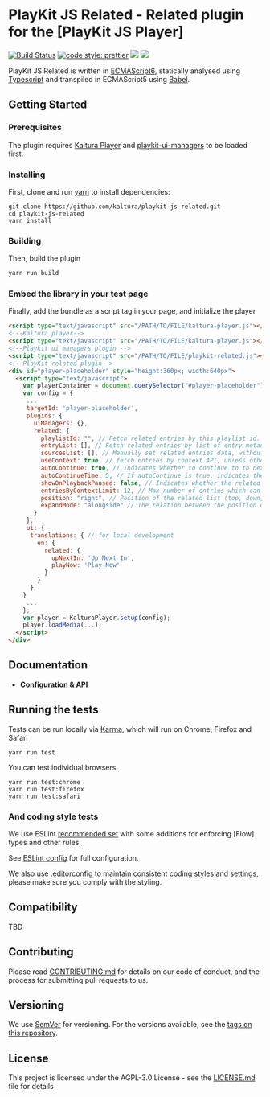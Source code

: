 # PlayKit JS Related - Related plugin for the [PlayKit JS Player]

[![Build Status](https://github.com/kaltura/playkit-js-related/actions/workflows/run_canary_full_flow.yaml/badge.svg)](https://github.com/kaltura/playkit-js-related/actions/workflows/run_canary_full_flow.yaml)
[![code style: prettier](https://img.shields.io/badge/code_style-prettier-ff69b4.svg?style=flat-square)](https://github.com/prettier/prettier)
[![](https://img.shields.io/npm/v/@playkit-js/related/latest.svg)](https://www.npmjs.com/package/@playkit-js/related)
[![](https://img.shields.io/npm/v/@playkit-js/related/canary.svg)](https://www.npmjs.com/package/@playkit-js/related/v/canary)

PlayKit JS Related is written in [ECMAScript6], statically analysed using [Typescript] and transpiled in ECMAScript5 using [Babel].

[typescript]: https://www.typescriptlang.org/
[ecmascript6]: https://github.com/ericdouglas/ES6-Learning#articles--tutorials
[babel]: https://babeljs.io

## Getting Started

### Prerequisites

The plugin requires [Kaltura Player] and [playkit-ui-managers] to be loaded first.

[kaltura player]: https://github.com/kaltura/kaltura-player-js
[playkit-ui-managers]: https://github.com/kaltura/playkit-js-ui-managers

### Installing

First, clone and run [yarn] to install dependencies:

[yarn]: https://yarnpkg.com/lang/en/

```
git clone https://github.com/kaltura/playkit-js-related.git
cd playkit-js-related
yarn install
```

### Building

Then, build the plugin

```javascript
yarn run build
```

### Embed the library in your test page

Finally, add the bundle as a script tag in your page, and initialize the player

```html
<script type="text/javascript" src="/PATH/TO/FILE/kaltura-player.js"></script>
<!--Kaltura player-->
<script type="text/javascript" src="/PATH/TO/FILE/kaltura-player.js"></script>
<!--Playkit ui managers plugin -->
<script type="text/javascript" src="/PATH/TO/FILE/playkit-related.js"></script>
<!--PlayKit related plugin-->
<div id="player-placeholder" style="height:360px; width:640px">
  <script type="text/javascript">
    var playerContainer = document.querySelector("#player-placeholder");
    var config = {
     ...
     targetId: 'player-placeholder',
     plugins: {
       uiManagers: {},
       related: {
         playlistId: "", // Fetch related entries by this playlist id.
         entryList: [], // Fetch related entries by list of entry metadata.
         sourcesList: [], // Manually set related entries data, without fetching them from another source.
         useContext: true, // fetch entries by context API, unless other options are not set.
         autoContinue: true, // Indicates whether to continue to to next related entry after playback end.
         autoContinueTime: 5, // If autoContinue is true, indicates the time in seconds to wait after playback end and before continuing to the next entry.
         showOnPlaybackPaused: false, // Indicates whether the related grid should be visible on playback paused.
         entriesByContextLimit: 12, // Max number of entries which can be fetched when fetching related entries by context.
         position: "right", // Position of the related list (top, down, left, right).
         expandMode: "alongside" // The relation between the position of the player and of the related list (over, alongside).
       }
     },
     ui: {
      translations: { // for local development
        en: {
          related: {
            upNextIn: 'Up Next In',
            playNow: 'Play Now'
          }
        }
      }
    }
     ...
    };
    var player = KalturaPlayer.setup(config);
    player.loadMedia(...);
  </script>
</div>
```

## Documentation

- **[Configuration & API](docs/api.md)**

## Running the tests

Tests can be run locally via [Karma], which will run on Chrome, Firefox and Safari

[karma]: https://karma-runner.github.io/1.0/index.html

```
yarn run test
```

You can test individual browsers:

```
yarn run test:chrome
yarn run test:firefox
yarn run test:safari
```

### And coding style tests

We use ESLint [recommended set](http://eslint.org/docs/rules/) with some additions for enforcing [Flow] types and other rules.

See [ESLint config](.eslintrc.json) for full configuration.

We also use [.editorconfig](.editorconfig) to maintain consistent coding styles and settings, please make sure you comply with the styling.

## Compatibility

TBD

## Contributing

Please read [CONTRIBUTING.md](https://gist.github.com/PurpleBooth/b24679402957c63ec426) for details on our code of conduct, and the process for submitting pull requests to us.

## Versioning

We use [SemVer](http://semver.org/) for versioning. For the versions available, see the [tags on this repository](https://github.com/kaltura/playkit-js-related/tags).

## License

This project is licensed under the AGPL-3.0 License - see the [LICENSE.md](LICENSE.md) file for details
